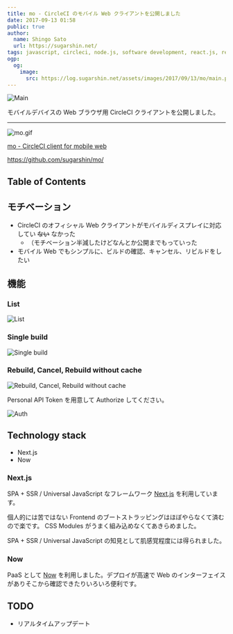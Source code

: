 ```yaml
---
title: mo - CircleCI のモバイル Web クライアントを公開しました
date: 2017-09-13 01:58
public: true
author:
  name: Shingo Sato
  url: https://sugarshin.net/
tags: javascript, circleci, node.js, software development, react.js, redux, next.js, koa.js
ogp:
  og:
    image:
      src: https://log.sugarshin.net/assets/images/2017/09/13/mo/main.png
---
```


![Main](/assets/images/2017/09/13/mo/main.png)

モバイルデバイスの Web ブラウザ用 CircleCI クライアントを公開しました。

***

![mo.gif](/assets/images/2017/09/13/mo/mo.gif)

[mo - CircleCI client for mobile web](https://moci.now.sh/)

https://github.com/sugarshin/mo/

## Table of Contents

## モチベーション

- CircleCI のオフィシャル Web クライアントがモバイルディスプレイに対応してい ~~ない~~ なかった
  - （モチベーション半減したけどなんとか公開までもっていった
- モバイル Web でもシンプルに、ビルドの確認、キャンセル、リビルドをしたい

## 機能

### List

![List](/assets/images/2017/09/13/mo/0.png)

### Single build

![Single build](/assets/images/2017/09/13/mo/1.png)

### Rebuild, Cancel, Rebuild without cache

![Rebuild, Cancel, Rebuild without cache](/assets/images/2017/09/13/mo/2.png)

Personal API Token を用意して Authorize してください。

![Auth](/assets/images/2017/09/13/mo/auth.png)

## Technology stack

- Next.js
- Now

### Next.js

SPA + SSR / Universal JavaScript なフレームワーク [Next.js](https://github.com/zeit/next.js/) を利用しています。

個人的には苦ではない Frontend のブートストラッピングはほぼやらなくて済むので楽です。 CSS Modules がうまく組み込めなくてあきらめました。

SPA + SSR / Universal JavaScript の知見として肌感覚程度には得られました。

### Now

PaaS として [Now](https://zeit.co/now) を利用しました。デプロイが高速で Web のインターフェイスがありそこから確認できたりいろいろ便利です。

## TODO

- リアルタイムアップデート
